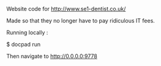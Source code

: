 Website code for http://www.se1-dentist.co.uk/ 

Made so that they no longer have to pay ridiculous IT fees. 

Running locally : 

$ docpad run

Then navigate to http://0.0.0.0:9778
